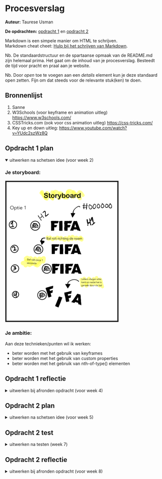 # Procesverslag
**Auteur:** Taurese Usman

**De opdrachten:** [opdracht 1](opdracht1/index.html) en [opdracht 2](opdracht2/index.html)


Markdown is een simpele manier om HTML te schrijven.  
Markdown cheat cheet: [Hulp bij het schrijven van Markdown](https://github.com/adam-p/markdown-here/wiki/Markdown-Cheatsheet).

Nb. De standaardstructuur en de spartaanse opmaak van de README.md zijn helemaal prima. Het gaat om de inhoud van je procesverslag. Besteedt de tijd voor pracht en praal aan je website.

Nb. Door *open* toe te voegen aan een *details* element kun je deze standaard open zetten. Fijn om dat steeds voor de relevante stuk(ken) te doen.



## Bronnenlijst
  1. Sanne
  2. W3Schools (voor keyframe en animation uitleg) https://www.w3schools.com/
  3. CSSTricks.com (ook voor css animation uitleg)  https://css-tricks.com/ 
  4. Key up en down uitleg: https://www.youtube.com/watch?v=YUdc2szWz8Q



## Opdracht 1 plan

<details open>
  <summary>uitwerken na schetsen idee (voor week 2)</summary>


  ### Je storyboard:
  <img src="readme-images/storyboard.png" width="375px" alt="storyboard voor opdracht 1">


  ### Je ambitie: 
  Aan deze technieken/punten wil ik werken:
  - beter worden met het gebruik van keyframes
  - beter worden met het gebruik van custom properties
  - beter worden met het gebruik van nth-of-type() elementen
 
</details>



## Opdracht 1 reflectie

<details>
  <summary>uitwerken bij afronden opdracht (voor week 4)</summary>


  ### Je uitkomst - karakteristiek screenshot(s):
  <img src="readme-images/werkende-animatie1.png" width="375px" alt="uitomst opdracht 1 animatie statisch">
  
  <img src="readme-images/werkende-animatie2.png" width="375px" alt="uitomst opdracht 1 animatie bezig">
  
  <img src="readme-images/werkende-animatie-darkmode1.png" width="375px" alt="uitomst opdracht 1 darkmode animatie statisch">
  
  <img src="readme-images/werkende-animatie-darkmode2.png" width="375px" alt="uitomst opdracht 1 darkmode animatie bezig">
  
  Het maken van de animatie ging erg goed, ik had veel plezier met het maken van een animatie die ik zelf had bedacht. 


  ### Dit ging goed/Heb ik geleerd: 
  Korte omschrijving met plaatje(s)

 
  
  
  
  <img src="readme-images/wel-gelukt1.png" width="375px" alt="top">
  
  <strong>Custom Properties/Darkmode:</strong>
  Dit ging ook erg goed omdat ik dit ook al vorige keer ervaring mee had opgebouwd, ik vind dit verder ook een handige manier om alle 
  kleuren goed te groeperen. Ook vond ik het erg leuk en handig om te zien dat de kleuren van de website worden aangepast door de 
  instelling van mijn laptop.
  
  
  
  
  
  <img src="readme-images/wel-gelukt2.png" width="375px" alt="top">
  
  <strong>Animatie Letters:</strong>
  Dit ging erg goed, ik had al snel uitgevogeld met behulp van sanne hoe ik keyframes kan gebruiken en hierop heb ik verder gebouwd tot ik 
  een animatie heb gecreerd waar ik tevreden mee was. 
  
  
  
  
  <img src="readme-images/wel-gelukt3.png" width="375px" alt="top">
  
  <strong>Animatie balletje:</strong>
  Het animeren van het balletje vond ik erg leuk omdat dit in combinatie met de letters een volledig geheel toont, het balletje raakt de 
  letters aan en deze vliegen weg. Het was ook erg leuk om dit precies te timen qua locatie en tijd. 
  
  
  
  
  <img src="readme-images/wel-gelukt4.png" width="375px" alt="top">
  
  <strong>Responsive voor diverse apparaten:</strong>
  Dat ging erg goed, omdat ik dit de vorige keer ook al had gedaan wist ik nog grotendeels hoe dit moest     
  desondanks dat al een half jaar geleden is. Ik ben erg tevreden over hoe de website er uitziet op desktop en mobiele apparaten.
  


  
  
  ### Dit was lastig/Is niet gelukt:
  Korte omschrijving met plaatje(s)

  <img src="readme-images/niet-gelukt1.png" width="375px" alt="top">
  
  
  <strong>Reduced Motion:</strong>
  
  Met het maken van de reduced motion ging het niet zo goed, het is mij jammergenoeg niet gelukt.
  Ik heb van alles geprobeert (artikelen lezen, videos bekijken, het internet uitgebreid uitkammen) maar tervergeefs. 
</details>



## Opdracht 2 plan

<details>
  <summary>uitwerken na schetsen idee (voor week 5)</summary>


  ### Je ontwerp:
  <img src="readme-images/storyboard2.png" width="375px" alt="ontwerp opdracht 2">


  ### Je ambitie: 
  Aan deze technieken/punten wil ik werken:
  - JavaScript Skills
  - Custom properties onder de knie krijgen 
  - Vindingrijk zijn qua JavaScript
  
</details>



## Opdracht 2 test

<details>
  <summary>uitwerken na testen (week 7)</summary>

  Neem minimaal 5 bevindingen op:



  ### Bevinding 1:
  Je kan nog niet de arrow buttons gebruiken omdat de li zelf niet word geselecteerd.
  
  <img src="readme-images/probleem1-1.png" width="375px" alt="probleem1">
   <img src="readme-images/probleem1-2.png" width="375px" alt="probleem1-2">

  #### oplossing:
  Dit heb ik gefixed om aan de li's een tabelindex te geven, nu worden ze geselecteerd wanneer ik er op druk en werken de arrow up en down   buttons goed.
  
  <img src="readme-images/oplossing1-1.png" width="375px" alt="oplossing1">
  <img src="readme-images/oplossing1-2.png" width="375px" alt="oplossing1-2">



  ### Bevinding 2:
  Op het moment van het testen was de desktop versie nog niet gefixt, deze zag er niet zo uit als het storyboard. 
  
   <img src="readme-images/probleem2.png" width="375px" alt="probleem2">
 
  

  #### oplossing:
  Dit heb ik gefixt met een mediaquery en de onderstaande code. 
  
   <img src="readme-images/oplossing2.png" width="375px" alt="oplossing2">


  ### Bevinding 3:
  Er toonde geen animatie bij het drukken van de pijltjes knoppen, de tekst veranderde en plaats veranderde maar je zag niet dat dit 
  gebeurde.
  
 <img src="readme-images/probleem3-1.png" width="375px" alt="probleem3">
 <img src="readme-images/probleem3-2.png" width="375px" alt="probleem3">
 <img src="readme-images/probleem3-3.png" width="375px" alt="probleem3">
  
  
   #### oplossing:
  Met behulp van het internet ben ik erachter gekomen hoe ik dit kan fixen, dit kan ik doen d.m.v het aanmaken van een class in de javascript, dit ziet er zo uit.
  
  <img src="readme-images/oplossing3-1.png" width="375px" alt="oplossing3">
  <img src="readme-images/oplossing3-2.png" width="375px" alt="oplossing3">
  <img src="readme-images/oplossing3-3.png" width="375px" alt="oplossing3">
  
  
  ### Bevinding 4:
  Tijdens het testen voor mobiel kwam ik er al snel achter dat de pijltjes knopjes niet werkte. 
  
  
   #### oplossing:
Dit was een erg makkelijke oplossing om te toe te passen, ik hoefde alleen 'Touchstart' toe te voegen bij de eventlistener.
  
  <img src="readme-images/oplossing4.png" width="375px" alt="oplossing4">
  
  
</details>



## Opdracht 2 reflectie

<details>
  <summary>uitwerken bij afronden opdracht (voor week 8)</summary>

  ### Je uitkomst - karakteristiek screenshot(s):
  <img src="readme-images/dummy-plaatje.svg" width="375px" alt="uitkomst opdracht 2">


  ### Dit ging goed/Heb ik geleerd: 
  Korte omschrijving met plaatje(s)

  <img src="readme-images/dummy-plaatje.svg" width="375px" alt="top">


  ### Dit was lastig/Is niet gelukt:
  Korte omschrijving met plaatje(s)

  <img src="readme-images/dummy-plaatje.svg" width="375px" alt="bummer">
</details>
